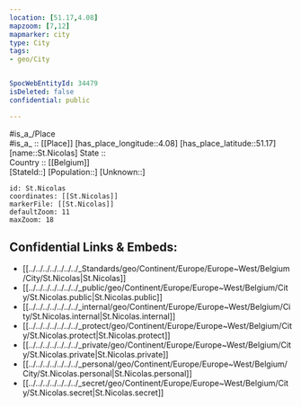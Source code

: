 ```yaml
---
location: [51.17,4.08] 
mapzoom: [7,12] 
mapmarker: city 
type: City
tags:
- geo/City


SpocWebEntityId: 34479
isDeleted: false
confidential: public

---
```

#is_a_/Place  
#is_a_ :: [[Place]] 
[has_place_longitude::4.08] 
[has_place_latitude::51.17] 
[name::St.Nicolas] 
State ::  
Country :: [[Belgium]]  
[StateId::] 
[Population::] 
[Unknown::] 


```leaflet
id: St.Nicolas
coordinates: [[St.Nicolas]] 
markerFile: [[St.Nicolas]] 
defaultZoom: 11 
maxZoom: 18
```


## Confidential Links & Embeds: 
- [[../../../../../../../_Standards/geo/Continent/Europe/Europe~West/Belgium/City/St.Nicolas|St.Nicolas]] 
- [[../../../../../../../_public/geo/Continent/Europe/Europe~West/Belgium/City/St.Nicolas.public|St.Nicolas.public]] 
- [[../../../../../../../_internal/geo/Continent/Europe/Europe~West/Belgium/City/St.Nicolas.internal|St.Nicolas.internal]] 
- [[../../../../../../../_protect/geo/Continent/Europe/Europe~West/Belgium/City/St.Nicolas.protect|St.Nicolas.protect]] 
- [[../../../../../../../_private/geo/Continent/Europe/Europe~West/Belgium/City/St.Nicolas.private|St.Nicolas.private]] 
- [[../../../../../../../_personal/geo/Continent/Europe/Europe~West/Belgium/City/St.Nicolas.personal|St.Nicolas.personal]] 
- [[../../../../../../../_secret/geo/Continent/Europe/Europe~West/Belgium/City/St.Nicolas.secret|St.Nicolas.secret]] 
